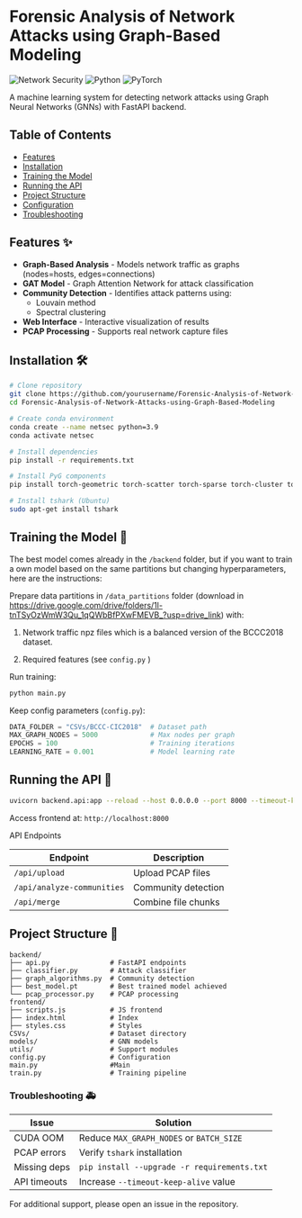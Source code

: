 # Forensic Analysis of Network Attacks using Graph-Based Modeling

![Network Security](https://img.shields.io/badge/domain-network%20security-blue)
![Python](https://img.shields.io/badge/python-3.9+-green)
![PyTorch](https://img.shields.io/badge/pytorch-1.12+-red)

A machine learning system for detecting network attacks using Graph Neural Networks (GNNs) with FastAPI backend.

## Table of Contents
- [Features](#features)
- [Installation](#installation)
- [Training the Model](#training-the-model)
- [Running the API](#running-the-api)
- [Project Structure](#project-structure)
- [Configuration](#configuration)
- [Troubleshooting](#troubleshooting)

## Features ✨

- **Graph-Based Analysis** - Models network traffic as graphs (nodes=hosts, edges=connections)
- **GAT Model** - Graph Attention Network for attack classification
- **Community Detection** - Identifies attack patterns using:
  - Louvain method
  - Spectral clustering
- **Web Interface** - Interactive visualization of results
- **PCAP Processing** - Supports real network capture files

## Installation 🛠️

```bash
# Clone repository
git clone https://github.com/yourusername/Forensic-Analysis-of-Network-Attacks-using-Graph-Based-Modeling.git
cd Forensic-Analysis-of-Network-Attacks-using-Graph-Based-Modeling

# Create conda environment
conda create --name netsec python=3.9
conda activate netsec

# Install dependencies
pip install -r requirements.txt

# Install PyG components
pip install torch-geometric torch-scatter torch-sparse torch-cluster torch-spline-conv -f https://data.pyg.org/whl/torch-1.12.0+cu113.html

# Install tshark (Ubuntu)
sudo apt-get install tshark

```

## Training the Model 🧠

The best model comes already in the ```/backend``` folder, but if you want to train a own model based on the same partitions but changing hyperparameters, here are the instructions:

Prepare data partitions in ```/data_partitions``` folder (download in https://drive.google.com/drive/folders/1l-tnTSyOzWmW3Qu_1qQWbBfPXwFMEVB_?usp=drive_link) with:

1. Network traffic npz files which is a balanced version of the BCCC2018 dataset.

2. Required features (see ```config.py``` )

Run training:

```bash
python main.py
```
Keep config parameters (```config.py```):

```python
DATA_FOLDER = "CSVs/BCCC-CIC2018"  # Dataset path
MAX_GRAPH_NODES = 5000             # Max nodes per graph
EPOCHS = 100                       # Training iterations
LEARNING_RATE = 0.001              # Model learning rate
```

## Running the API 🚀
```bash
uvicorn backend.api:app --reload --host 0.0.0.0 --port 8000 --timeout-keep-alive 3600
```
Access frontend at: ```http://localhost:8000```

API Endpoints

| **Endpoint**  |	**Description** |
| ------------- | ------------------ |
| ```/api/upload```  |	Upload PCAP files |
| ```/api/analyze-communities```  |	Community detection |
| ```/api/merge```  |	Combine file chunks |


## Project Structure 📂

```text
backend/
├── api.py               # FastAPI endpoints
├── classifier.py        # Attack classifier
├── graph_algorithms.py  # Community detection
├── best_model.pt        # Best trained model achieved
└── pcap_processor.py    # PCAP processing
frontend/
├── scripts.js           # JS frontend
├── index.html           # Index
├── styles.css           # Styles 
CSVs/                    # Dataset directory
models/                  # GNN models
utils/                   # Support modules
config.py                # Configuration
main.py                  #Main
train.py                 # Training pipeline
```

### Troubleshooting 🚑

| **Issue**  |	**Solution** |
| ------------- | ------------------ |
| CUDA OOM  |	Reduce ```MAX_GRAPH_NODES``` or ```BATCH_SIZE``` |
| PCAP errors  |	Verify ```tshark``` installation |
| Missing deps  |	```pip install --upgrade -r requirements.txt``` |
| API timeouts  |	Increase ```--timeout-keep-alive``` value|




For additional support, please open an issue in the repository.
